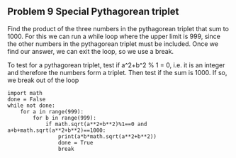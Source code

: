 ## Problem 9 Special Pythagorean triplet

Find the product of the three numbers in the pythagorean triplet that sum to 1000.  For this we can run a while loop where the upper limit is 999, since the other
numbers in the pythagorean triplet must be included.  Once we find our answer, we can exit the loop, so we use a break.  

To test for a pythagorean triplet, test if a^2+b^2 % 1 = 0, i.e. it is an integer and therefore the numbers form a triplet.  Then test if the sum
is 1000.  If so, we break out of the loop
```
import math
done = False
while not done:
    for a in range(999):
        for b in range(999):
            if math.sqrt(a**2+b**2)%1==0 and a+b+math.sqrt(a**2+b**2)==1000:
                print(a*b*math.sqrt(a**2+b**2))
                done = True
                break    
```
